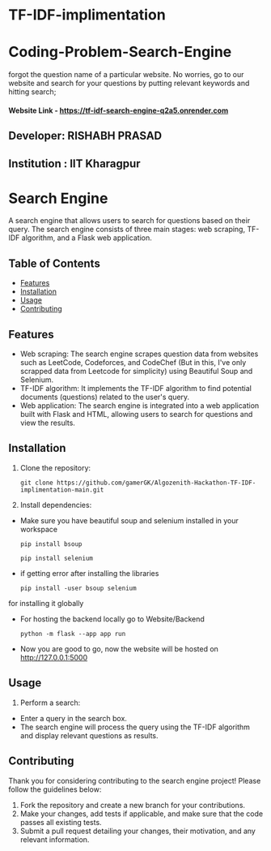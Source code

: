 # TF-IDF-implimentation 

# Coding-Problem-Search-Engine
forgot the question name of a particular website. No worries, go to our website and search for your questions by putting relevant keywords and hitting search; 

#### Website Link - https://tf-idf-search-engine-q2a5.onrender.com

## Developer: RISHABH PRASAD
## Institution : IIT Kharagpur

# Search Engine

A search engine that allows users to search for questions based on their query. The search engine consists of three main stages: web scraping, TF-IDF algorithm, and a Flask web application.

## Table of Contents

- [Features](#features)
- [Installation](#installation)
- [Usage](#usage)
- [Contributing](#contributing)

## Features

- Web scraping: The search engine scrapes question data from websites such as LeetCode, Codeforces, and CodeChef (But in this, I've only scrapped data from Leetcode for simplicity) using Beautiful Soup and Selenium.
- TF-IDF algorithm: It implements the TF-IDF algorithm to find potential documents (questions) related to the user's query.
- Web application: The search engine is integrated into a web application built with Flask and HTML, allowing users to search for questions and view the results.

## Installation

1. Clone the repository:

   ```shell
   git clone https://github.com/gamerGK/Algozenith-Hackathon-TF-IDF-implimentation-main.git

2. Install dependencies:

- Make sure you have beautiful soup and selenium installed in your workspace

  ```shell
  pip install bsoup
  ```
  ```shell
  pip install selenium

- if getting error after installing the libraries

  ```shell
  pip install -user bsoup selenium
  ```
for installing it globally

- For hosting the backend locally go to Website/Backend

  ```shell
  python -m flask --app app run
  ```
- Now you are good to go, now the website will be hosted on http://127.0.0.1:5000

## Usage

1. Perform a search:

- Enter a query in the search box.
- The search engine will process the query using the TF-IDF algorithm and display relevant questions as results.

## Contributing

Thank you for considering contributing to the search engine project! Please follow the guidelines below:

1. Fork the repository and create a new branch for your contributions.
2. Make your changes, add tests if applicable, and make sure that the code passes all existing tests.
3. Submit a pull request detailing your changes, their motivation, and any relevant information.
